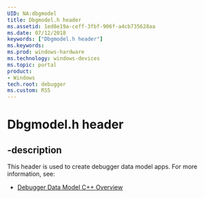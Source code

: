 ```yaml
---
UID: NA:dbgmodel
title: Dbgmodel.h header
ms.assetid: 1ed8e19a-ceff-3fbf-906f-a4cb735628aa
ms.date: 07/12/2018
keywords: ["Dbgmodel.h header"]
ms.keywords: 
ms.prod: windows-hardware
ms.technology: windows-devices
ms.topic: portal
product:
- Windows
tech.root: debugger
ms.custom: RS5
---
```


# Dbgmodel.h header


## -description


This header is used to create debugger data model apps. For more information, see:

- [Debugger Data Model C++ Overview](https://docs.microsoft.com/windows-hardware/drivers/debugger/data-model-cpp-overview)
